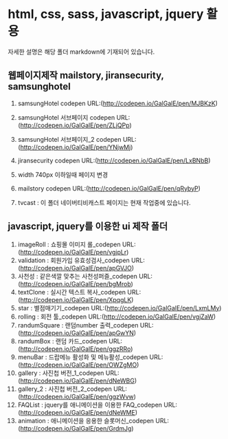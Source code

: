 # html, css, sass, javascript, jquery 활용
자세한 설명은 해당 폴더 markdown에 기재되어 있습니다.

## 웹페이지제작 mailstory, jiransecurity, samsunghotel
1. samsungHotel codepen URL:(http://codepen.io/GalGalE/pen/MJBKzK)
 1. samsungHotel 서브페이지 codepen URL:(http://codepen.io/GalGalE/pen/ZLjQPp)
 2. samsungHotel 서브페이지_2 codepen URL:(http://codepen.io/GalGalE/pen/YNjwMj)
2. jiransecurity codepen URL:(http://codepen.io/GalGalE/pen/LxBNbB)
 1. width 740px 이하일때 페이지 변경
3. mailstory codepen URL:(http://codepen.io/GalGalE/pen/qRybyP)

4. tvcast : 이 폴더 네이버티비캐스트 페이지는 현재 작업중에 있습니다.

## javascript, jquery를 이용한 ui 제작 폴더
1. imageRoll : 쇼핑몰 이미지 롤_codepen URL:(http://codepen.io/GalGalE/pen/vgjpLr)
2. validation : 회원가입 유효성검사_codepen URL:(http://codepen.io/GalGalE/pen/apGVJO)
3. 사천성 : 같은색깔 맞추는 사천성퍼즐_codepen URL:(http://codepen.io/GalGalE/pen/bgMrob)
4. textClone : 실시간 텍스트 복사_codepen URL:(http://codepen.io/GalGalE/pen/XpqgLK)
5. star : 별점매기기_codepen URL:(http://codepen.io/GalGalE/pen/LxmLMy)
6. rolling : 회전 툴_codepen URL:(http://codepen.io/GalGalE/pen/vgjZaW)
7. randumSquare : 랜덤number 출력_codepen URL:(http://codepen.io/GalGalE/pen/apGwYN)
8. randumBox : 랜덤 카드_codepen URL:(http://codepen.io/GalGalE/pen/ggzRRo)
9. menuBar : 드랍메뉴 활성화 및 메뉴활성_codepen URL:(http://codepen.io/GalGalE/pen/OWZgMO)
10. gallery : 사진첩 버전_1_codepen URL:(http://codepen.io/GalGalE/pen/dNeWBG)
11. gallery_2 : 사진첩 버전_2_codepen URL:(http://codepen.io/GalGalE/pen/ggzWvw)
12. FAQList : jquery를 애니메이션을 이용한 FAQ_codepen URL:(http://codepen.io/GalGalE/pen/dNeWME)
13. animation : 애니메이션을 응용한 슬롯머신_codepen URL:(http://codepen.io/GalGalE/pen/GrdmJg)